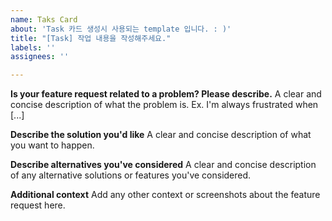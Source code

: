 ```yaml
---
name: Taks Card
about: 'Task 카드 생성시 사용되는 template 입니다. : )'
title: "[Task] 작업 내용을 작성해주세요."
labels: ''
assignees: ''

---
```


**Is your feature request related to a problem? Please describe.**
A clear and concise description of what the problem is. Ex. I'm always frustrated when [...]

**Describe the solution you'd like**
A clear and concise description of what you want to happen.

**Describe alternatives you've considered**
A clear and concise description of any alternative solutions or features you've considered.

**Additional context**
Add any other context or screenshots about the feature request here.
